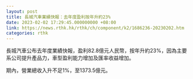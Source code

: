 ```yaml
---
layout: post
title: 長城汽車業績快報：去年度盈利按年升約23%
date: 2023-02-02 17:29:45.000000000 +08:00
link: https://news.rthk.hk/rthk/ch/component/k2/1686236-20230202.htm
categories: rthk
---
```


長城汽車公布去年度業績快報，盈利82.8億元人民幣，按年升約23%，因為主要系公司提升產品力，車型盈利能力增加及匯率收益增加。

期內，營業總收入升不足1%，至1373.5億元。
